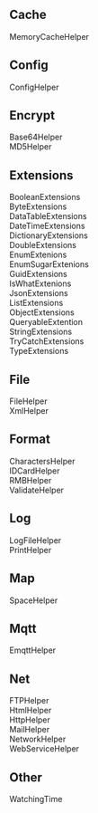 ## Cache
MemoryCacheHelper  
## Config
ConfigHelper  
## Encrypt
Base64Helper  
MD5Helper  
## Extensions
BooleanExtensions  
ByteExtensions  
DataTableExtensions  
DateTimeExtensions  
DictionaryExtensions  
DoubleExtensions  
EnumExtenions  
EnumSugarExtenions  
GuidExtensions  
IsWhatExtenions  
JsonExtensions  
ListExtensions  
ObjectExtensions  
QueryableExtention  
StringExtensions  
TryCatchExtensions  
TypeExtensions  
## File
FileHelper  
XmlHelper  
## Format
CharactersHelper  
IDCardHelper  
RMBHelper  
ValidateHelper
## Log
LogFileHelper  
PrintHelper  
## Map
SpaceHelper  
## Mqtt
EmqttHelper
## Net
FTPHelper  
HtmlHelper  
HttpHelper  
MailHelper  
NetworkHelper  
WebServiceHelper
## Other
WatchingTime
